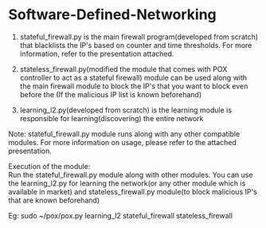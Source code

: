 # Software-Defined-Networking


1) stateful_firewall.py is the main firewall program(developed from scratch) that blacklists the IP's based on counter and time thresholds. For more information, refer to the presentation attached.

2) stateless_firewall.py(modified the module that comes with POX controller to act as a stateful firewall) module can be used along with the main firewall module to block the IP's that you want to block even before the (If the malicious IP list is known beforehand)

3) learning_l2.py(developed from scratch) is the learning module is responsible for learning(discovering) the entire network

Note: stateful_firewall.py module runs along with any other compatible modules.
For more information on usage, please refer to the attached presentation.

Execution of the module:  
Run the stateful_firewall.py module along with other modules. You can use the learning_l2.py for learning the network(or any other module which is available in market) and stateless_firewall.py module(to block malicious IP's that are known beforehand) 
  
  Eg: sudo ~/pox/pox.py learning_l2 stateful_firewall stateless_firewall
 
